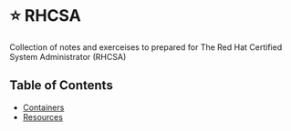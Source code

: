 # :star:  RHCSA

Collection of notes and exerceises to prepared for The Red Hat Certified System Administrator (RHCSA)

## Table of Contents

- [Containers](./containers.md)
- [Resources](./resources.md)
